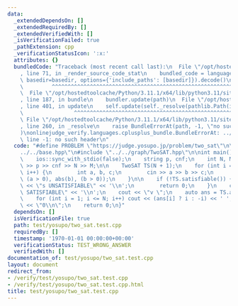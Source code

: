 ```yaml
---
data:
  _extendedDependsOn: []
  _extendedRequiredBy: []
  _extendedVerifiedWith: []
  _isVerificationFailed: true
  _pathExtension: cpp
  _verificationStatusIcon: ':x:'
  attributes: {}
  bundledCode: "Traceback (most recent call last):\n  File \"/opt/hostedtoolcache/Python/3.11.1/x64/lib/python3.11/site-packages/onlinejudge_verify/documentation/build.py\"\
    , line 71, in _render_source_code_stat\n    bundled_code = language.bundle(stat.path,\
    \ basedir=basedir, options={'include_paths': [basedir]}).decode()\n          \
    \         ^^^^^^^^^^^^^^^^^^^^^^^^^^^^^^^^^^^^^^^^^^^^^^^^^^^^^^^^^^^^^^^^^^^^^^^^^^^^^^^^^\n\
    \  File \"/opt/hostedtoolcache/Python/3.11.1/x64/lib/python3.11/site-packages/onlinejudge_verify/languages/cplusplus.py\"\
    , line 187, in bundle\n    bundler.update(path)\n  File \"/opt/hostedtoolcache/Python/3.11.1/x64/lib/python3.11/site-packages/onlinejudge_verify/languages/cplusplus_bundle.py\"\
    , line 401, in update\n    self.update(self._resolve(pathlib.Path(included), included_from=path))\n\
    \                ^^^^^^^^^^^^^^^^^^^^^^^^^^^^^^^^^^^^^^^^^^^^^^^^^^^^^^^^^\n \
    \ File \"/opt/hostedtoolcache/Python/3.11.1/x64/lib/python3.11/site-packages/onlinejudge_verify/languages/cplusplus_bundle.py\"\
    , line 260, in _resolve\n    raise BundleErrorAt(path, -1, \"no such header\"\
    )\nonlinejudge_verify.languages.cplusplus_bundle.BundleErrorAt: ../../base.hpp:\
    \ line -1: no such header\n"
  code: "#define PROBLEM \"https://judge.yosupo.jp/problem/two_sat\"\n\n#include \"\
    ../../base.hpp\"\n#include \"../../graph/TwoSAT.hpp\"\n\nint main() {\n    cin.tie(0);\n\
    \    ios::sync_with_stdio(false);\n    string p, cnf;\n    int N, M;\n    cin\
    \ >> p >> cnf >> N >> M;\n\n    TwoSAT TS(N + 1);\n    for (int i = 0; i < M;\
    \ i++) {\n        int a, b, c;\n        cin >> a >> b >> c;\n        TS.add_clause(abs(a),\
    \ (a > 0), abs(b), (b > 0));\n    }\n\n    if (!TS.satisfiable()) {\n        cout\
    \ << \"s UNSATISFIABLE\" << '\\n';\n        return 0;\n    }\n    cout << \"s\
    \ SATISFIABLE\" << '\\n';\n    cout << \"v \";\n    auto ans = TS.answer();\n\
    \    for (int i = 1; i <= N; i++) cout << (ans[i] ? i : -i) << ' ';\n    cout\
    \ << \"0\\n\";\n    return 0;\n}"
  dependsOn: []
  isVerificationFile: true
  path: test/yosupo/two_sat.test.cpp
  requiredBy: []
  timestamp: '1970-01-01 00:00:00+00:00'
  verificationStatus: TEST_WRONG_ANSWER
  verifiedWith: []
documentation_of: test/yosupo/two_sat.test.cpp
layout: document
redirect_from:
- /verify/test/yosupo/two_sat.test.cpp
- /verify/test/yosupo/two_sat.test.cpp.html
title: test/yosupo/two_sat.test.cpp
---
```

